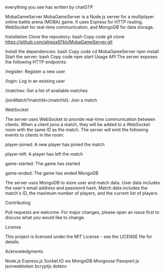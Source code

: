 everything you see has written by chatGTP


MobaGameServer
MobaGameServer is a Node.js server for a multiplayer online battle arena (MOBA) game. It uses Express for HTTP routing, WebSocket for real-time communication, and MongoDB for data storage.

Installation
Clone the repository:
bash
Copy code
git clone https://github.com/alireza97kh/MobaGameServer.git

Install the dependencies:
bash
Copy code
cd MobaGameServer
npm install
Start the server:
bash
Copy code
npm start
Usage
API
The server exposes the following HTTP endpoints:

/register: Register a new user

/login: Log in an existing user

/matches: Get a list of available matches

/joinMatch?matchId={matchId}: Join a match

WebSocket

The server uses WebSocket to provide real-time communication between clients. When a client joins a match, they will be added to a WebSocket room with the same ID as the match. The server will emit the following events to clients in the room:

player-joined: A new player has joined the match

player-left: A player has left the match

game-started: The game has started

game-ended: The game has ended
MongoDB

The server uses MongoDB to store user and match data. User data includes the user's email address and password hash. Match data includes the match's ID, the maximum number of players, and the current list of players.

Contributing

Pull requests are welcome. For major changes, please open an issue first to discuss what you would like to change.

License

This project is licensed under the MIT License - see the LICENSE file for details.

Acknowledgments

Node.js
Express.js
Socket.IO
ws
MongoDB
Mongoose
Passport.js
jsonwebtoken
bcryptjs
dotenv
